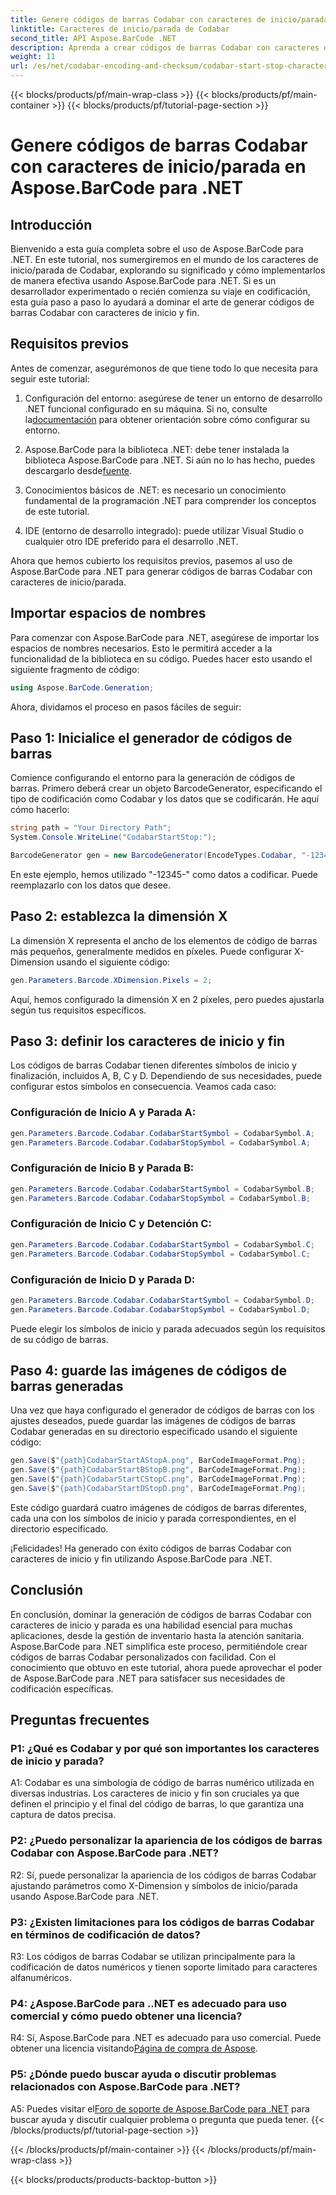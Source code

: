 ```yaml
---
title: Genere códigos de barras Codabar con caracteres de inicio/parada en Aspose.BarCode para .NET
linktitle: Caracteres de inicio/parada de Codabar
second_title: API Aspose.BarCode .NET
description: Aprenda a crear códigos de barras Codabar con caracteres de inicio y fin utilizando Aspose.BarCode para .NET. Una guía paso a paso para desarrolladores.
weight: 11
url: /es/net/codabar-encoding-and-checksum/codabar-start-stop-characters/
---
```


{{< blocks/products/pf/main-wrap-class >}}
{{< blocks/products/pf/main-container >}}
{{< blocks/products/pf/tutorial-page-section >}}

# Genere códigos de barras Codabar con caracteres de inicio/parada en Aspose.BarCode para .NET

## Introducción

Bienvenido a esta guía completa sobre el uso de Aspose.BarCode para .NET. En este tutorial, nos sumergiremos en el mundo de los caracteres de inicio/parada de Codabar, explorando su significado y cómo implementarlos de manera efectiva usando Aspose.BarCode para .NET. Si es un desarrollador experimentado o recién comienza su viaje en codificación, esta guía paso a paso lo ayudará a dominar el arte de generar códigos de barras Codabar con caracteres de inicio y fin.

## Requisitos previos

Antes de comenzar, asegurémonos de que tiene todo lo que necesita para seguir este tutorial:

1.  Configuración del entorno: asegúrese de tener un entorno de desarrollo .NET funcional configurado en su máquina. Si no, consulte la[documentación](https://reference.aspose.com/barcode/net/) para obtener orientación sobre cómo configurar su entorno.

2. Aspose.BarCode para la biblioteca .NET: debe tener instalada la biblioteca Aspose.BarCode para .NET. Si aún no lo has hecho, puedes descargarlo desde[fuente](https://releases.aspose.com/barcode/net/).

3. Conocimientos básicos de .NET: es necesario un conocimiento fundamental de la programación .NET para comprender los conceptos de este tutorial.

4. IDE (entorno de desarrollo integrado): puede utilizar Visual Studio o cualquier otro IDE preferido para el desarrollo .NET.

Ahora que hemos cubierto los requisitos previos, pasemos al uso de Aspose.BarCode para .NET para generar códigos de barras Codabar con caracteres de inicio/parada.

## Importar espacios de nombres

Para comenzar con Aspose.BarCode para .NET, asegúrese de importar los espacios de nombres necesarios. Esto le permitirá acceder a la funcionalidad de la biblioteca en su código. Puedes hacer esto usando el siguiente fragmento de código:

```csharp
using Aspose.BarCode.Generation;
```

Ahora, dividamos el proceso en pasos fáciles de seguir:

## Paso 1: Inicialice el generador de códigos de barras

Comience configurando el entorno para la generación de códigos de barras. Primero deberá crear un objeto BarcodeGenerator, especificando el tipo de codificación como Codabar y los datos que se codificarán. He aquí cómo hacerlo:

```csharp
string path = "Your Directory Path";
System.Console.WriteLine("CodabarStartStop:");

BarcodeGenerator gen = new BarcodeGenerator(EncodeTypes.Codabar, "-12345-");
```

En este ejemplo, hemos utilizado "-12345-" como datos a codificar. Puede reemplazarlo con los datos que desee.

## Paso 2: establezca la dimensión X

La dimensión X representa el ancho de los elementos de código de barras más pequeños, generalmente medidos en píxeles. Puede configurar X-Dimension usando el siguiente código:

```csharp
gen.Parameters.Barcode.XDimension.Pixels = 2;
```

Aquí, hemos configurado la dimensión X en 2 píxeles, pero puedes ajustarla según tus requisitos específicos.

## Paso 3: definir los caracteres de inicio y fin

Los códigos de barras Codabar tienen diferentes símbolos de inicio y finalización, incluidos A, B, C y D. Dependiendo de sus necesidades, puede configurar estos símbolos en consecuencia. Veamos cada caso:

### Configuración de Inicio A y Parada A:

```csharp
gen.Parameters.Barcode.Codabar.CodabarStartSymbol = CodabarSymbol.A;
gen.Parameters.Barcode.Codabar.CodabarStopSymbol = CodabarSymbol.A;
```

### Configuración de Inicio B y Parada B:

```csharp
gen.Parameters.Barcode.Codabar.CodabarStartSymbol = CodabarSymbol.B;
gen.Parameters.Barcode.Codabar.CodabarStopSymbol = CodabarSymbol.B;
```

### Configuración de Inicio C y Detención C:

```csharp
gen.Parameters.Barcode.Codabar.CodabarStartSymbol = CodabarSymbol.C;
gen.Parameters.Barcode.Codabar.CodabarStopSymbol = CodabarSymbol.C;
```

### Configuración de Inicio D y Parada D:

```csharp
gen.Parameters.Barcode.Codabar.CodabarStartSymbol = CodabarSymbol.D;
gen.Parameters.Barcode.Codabar.CodabarStopSymbol = CodabarSymbol.D;
```

Puede elegir los símbolos de inicio y parada adecuados según los requisitos de su código de barras.

## Paso 4: guarde las imágenes de códigos de barras generadas

Una vez que haya configurado el generador de códigos de barras con los ajustes deseados, puede guardar las imágenes de códigos de barras Codabar generadas en su directorio especificado usando el siguiente código:

```csharp
gen.Save($"{path}CodabarStartAStopA.png", BarCodeImageFormat.Png);
gen.Save($"{path}CodabarStartBStopB.png", BarCodeImageFormat.Png);
gen.Save($"{path}CodabarStartCStopC.png", BarCodeImageFormat.Png);
gen.Save($"{path}CodabarStartDStopD.png", BarCodeImageFormat.Png);
```

Este código guardará cuatro imágenes de códigos de barras diferentes, cada una con los símbolos de inicio y parada correspondientes, en el directorio especificado.

¡Felicidades! Ha generado con éxito códigos de barras Codabar con caracteres de inicio y fin utilizando Aspose.BarCode para .NET.

## Conclusión

En conclusión, dominar la generación de códigos de barras Codabar con caracteres de inicio y parada es una habilidad esencial para muchas aplicaciones, desde la gestión de inventario hasta la atención sanitaria. Aspose.BarCode para .NET simplifica este proceso, permitiéndole crear códigos de barras Codabar personalizados con facilidad. Con el conocimiento que obtuvo en este tutorial, ahora puede aprovechar el poder de Aspose.BarCode para .NET para satisfacer sus necesidades de codificación específicas.

## Preguntas frecuentes

### P1: ¿Qué es Codabar y por qué son importantes los caracteres de inicio y parada?

A1: Codabar es una simbología de código de barras numérico utilizada en diversas industrias. Los caracteres de inicio y fin son cruciales ya que definen el principio y el final del código de barras, lo que garantiza una captura de datos precisa.

### P2: ¿Puedo personalizar la apariencia de los códigos de barras Codabar con Aspose.BarCode para .NET?

R2: Sí, puede personalizar la apariencia de los códigos de barras Codabar ajustando parámetros como X-Dimension y símbolos de inicio/parada usando Aspose.BarCode para .NET.

### P3: ¿Existen limitaciones para los códigos de barras Codabar en términos de codificación de datos?

R3: Los códigos de barras Codabar se utilizan principalmente para la codificación de datos numéricos y tienen soporte limitado para caracteres alfanuméricos.

### P4: ¿Aspose.BarCode para ..NET es adecuado para uso comercial y cómo puedo obtener una licencia?

 R4: Sí, Aspose.BarCode para .NET es adecuado para uso comercial. Puede obtener una licencia visitando[Página de compra de Aspose](https://purchase.aspose.com/buy).

### P5: ¿Dónde puedo buscar ayuda o discutir problemas relacionados con Aspose.BarCode para .NET?

 A5: Puedes visitar el[Foro de soporte de Aspose.BarCode para .NET](https://forum.aspose.com/c/barcode/13) para buscar ayuda y discutir cualquier problema o pregunta que pueda tener.
{{< /blocks/products/pf/tutorial-page-section >}}

{{< /blocks/products/pf/main-container >}}
{{< /blocks/products/pf/main-wrap-class >}}

{{< blocks/products/products-backtop-button >}}
